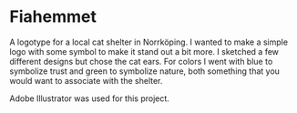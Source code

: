 # Fiahemmet

A logotype for a local cat shelter in Norrköping. 
I wanted to make a simple logo with some symbol to make it stand out a bit more. I sketched a few different designs but chose the cat ears. For colors I went with blue to symbolize trust and green to symbolize nature, both something that you would want to associate with the shelter. 

Adobe Illustrator was used for this project. 
